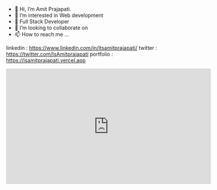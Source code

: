- 👋 Hi, I’m Amit Prajapati.
- 👀 I’m interested in Web development
- 🌱 Full Stack Developer
- 💞️ I’m looking to collaborate on
- 📫 How to reach me ... 

linkedin : https://www.linkedin.com/in/itsamitprajapati/
twitter : https://twitter.com/IsAmitprajapati
portfolio : https://isamitprajapati.vercel.app

<iframe width="560" height="315" src="https://www.youtube.com/embed/t3QWD2UdGJo" title="YouTube video player" frameborder="0" allow="accelerometer; autoplay; clipboard-write; encrypted-media; gyroscope; picture-in-picture; web-share" allowfullscreen></iframe>

<!---
IsAmitprajapati/IsAmitprajapati is a ✨ special ✨ repository because its `README.md` (this file) appears on your GitHub profile.
You can click the Preview link to take a look at your changes.
--->



